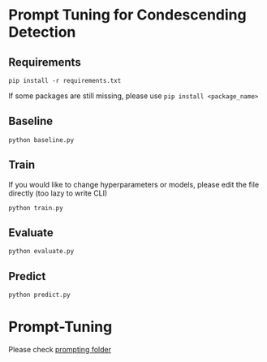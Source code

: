 # Prompt Tuning for Condescending Detection

## Requirements
```
pip install -r requirements.txt
```
If some packages are still missing, please use ```pip install <package_name>```

## Baseline
```
python baseline.py
```

## Train
If you would like to change hyperparameters or models, please edit the file directly (too lazy to write CLI)
```
python train.py
```
## Evaluate
```
python evaluate.py
```
## Predict
```
python predict.py
```

# Prompt-Tuning
Please check [prompting folder](https://github.com/NiuJ1ao/PromptTuningPCL/tree/main/prompting)
